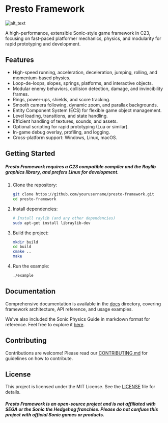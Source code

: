 # Presto Framework
![alt_text](logo.jpg)

A high-performance, extensible Sonic-style game framework in C23, focusing on fast-paced platformer mechanics, physics, and modularity for rapid prototyping and development.

## Features
- High-speed running, acceleration, deceleration, jumping, rolling, and momentum-based physics.
- Loop-de-loops, slopes, springs, platforms, and interactive objects.
- Modular enemy behaviors, collision detection, damage, and invincibility frames.
- Rings, power-ups, shields, and score tracking.
- Smooth camera following, dynamic zoom, and parallax backgrounds.
- Entity Component System (ECS) for flexible game object management.
- Level loading, transitions, and state handling.
- Efficient handling of textures, sounds, and assets.
- Optional scripting for rapid prototyping (Lua or similar).
- In-game debug overlay, profiling, and logging.
- Cross-platform support: Windows, Linux, macOS.

## Getting Started
##### Presto Framework requires a C23 compatible compiler and the Raylib graphics library, and prefers Linux for development.
1. Clone the repository:
    ```bash
    git clone https://github.com/yourusername/presto-framework.git
    cd presto-framework
    ```
2. Install dependencies:
    ```bash
    # Install raylib (and any other dependencies)
    sudo apt-get install libraylib-dev
    ```
3. Build the project:
    ```bash
    mkdir build
    cd build
    cmake ..
    make
    ```
4. Run the example:
    ```bash
    ./example
    ```

## Documentation
Comprehensive documentation is available in the [docs](docs) directory, covering framework architecture, API reference, and usage examples.

We've also included the Sonic Physics Guide in markdown format for reference. Feel free to explore it [here](SPG/Sonic%20Physics%20Guide%20[PERSONAL].md).

## Contributing
Contributions are welcome! Please read our [CONTRIBUTING.md](CONTRIBUTING.md) for guidelines on how to contribute.

## License
This project is licensed under the MIT License. See the [LICENSE](LICENSE) file for details.

##### Presto Framework is an open-source project and is not affiliated with SEGA or the Sonic the Hedgehog franchise. Please do not confuse this project with official Sonic games or products.